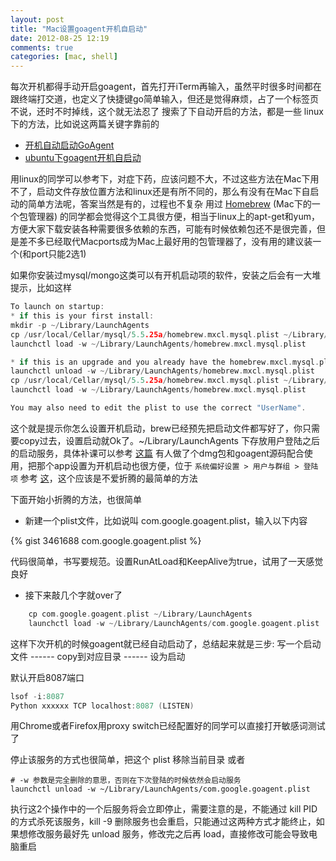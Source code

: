 ```yaml
---
layout: post
title: "Mac设置goagent开机自启动"
date: 2012-08-25 12:19
comments: true
categories: [mac, shell]
---
```

每次开机都得手动开启goagent，首先打开iTerm再输入，虽然平时很多时间都在跟终端打交道，也定义了快捷键go简单输入，但还是觉得麻烦，占了一个标签页不说，还时不时掉线，这个就无法忍了
搜索了下自动开启的方法，都是一些 linux 下的方法，比如说这两篇关键字靠前的

- [开机自动启动GoAgent](http://keating.iteye.com/blog/1463521)
- [ubuntu下goagent开机自启动](http://adelzhang.blogspot.com/2011/10/ubuntugoagent.html)

用linux的同学可以参考下，对症下药，应该问题不大，不过这些方法在Mac下用不了，启动文件存放位置方法和linux还是有所不同的，那么有没有在Mac下自启动的简单方法呢，答案当然是有的，过程也不复杂
用过 [Homebrew](http://mxcl.github.com/homebrew/) (Mac下的一个包管理器) 的同学都会觉得这个工具很方便，相当于linux上的apt-get和yum，方便大家下载安装各种需要很多依赖的东西，可能有时候依赖包还不是很完善，但是差不多已经取代Macports成为Mac上最好用的包管理器了，没有用的建议装一个(和port只能2选1)

如果你安装过mysql/mongo这类可以有开机启动项的软件，安装之后会有一大堆提示，比如这样

<!--more-->

```c
To launch on startup:
* if this is your first install:
mkdir -p ~/Library/LaunchAgents
cp /usr/local/Cellar/mysql/5.5.25a/homebrew.mxcl.mysql.plist ~/Library/LaunchAgents/
launchctl load -w ~/Library/LaunchAgents/homebrew.mxcl.mysql.plist

* if this is an upgrade and you already have the homebrew.mxcl.mysql.plist loaded:
launchctl unload -w ~/Library/LaunchAgents/homebrew.mxcl.mysql.plist
cp /usr/local/Cellar/mysql/5.5.25a/homebrew.mxcl.mysql.plist ~/Library/LaunchAgents/
launchctl load -w ~/Library/LaunchAgents/homebrew.mxcl.mysql.plist

You may also need to edit the plist to use the correct "UserName".
```

这个就是提示你怎么设置开机启动，brew已经预先把启动文件都写好了，你只需要copy过去，设置启动就Ok了。~/Library/LaunchAgents 下存放用户登陆之后的启动服务，具体补课可以参考 [这篇](http://kenwublog.com/mac-os-launchd-tuning)
有人做了个dmg包和goagent源码配合使用，把那个app设置为开机启动也很方便，位于 `系统偏好设置 > 用户与群组 > 登陆项` 参考 [这](http://dharmasong.net/2011/11/449.html)，这个应该是不爱折腾的最简单的方法

下面开始小折腾的方法，也很简单

- 新建一个plist文件，比如说叫 com.google.goagent.plist，输入以下内容

{% gist 3461688 com.google.goagent.plist %}


代码很简单，书写要规范。设置RunAtLoad和KeepAlive为true，试用了一天感觉良好

- 接下来敲几个字就over了

``` c
	cp com.google.goagent.plist ~/Library/LaunchAgents
	launchctl load -w ~/Library/LaunchAgents/com.google.goagent.plist
```

这样下次开机的时候goagent就已经自动启动了，总结起来就是三步:
写一个启动文件 ------ copy到对应目录 ------ 设为启动

默认开启8087端口

```c
lsof -i:8087
Python xxxxxx TCP localhost:8087 (LISTEN)
```
用Chrome或者Firefox用proxy switch已经配置好的同学可以直接打开敏感词测试了

停止该服务的方式也很简单，把这个 plist 移除当前目录 或者

```
# -w 参数是完全删除的意思，否则在下次登陆的时候依然会启动服务
launchctl unload -w ~/Library/LaunchAgents/com.google.goagent.plist
```

执行这2个操作中的一个后服务将会立即停止，需要注意的是，不能通过 kill PID 的方式杀死该服务，kill -9 删除服务也会重启，只能通过这两种方式才能终止，如果想修改服务最好先 unload 服务，修改完之后再 load，直接修改可能会导致电脑重启



